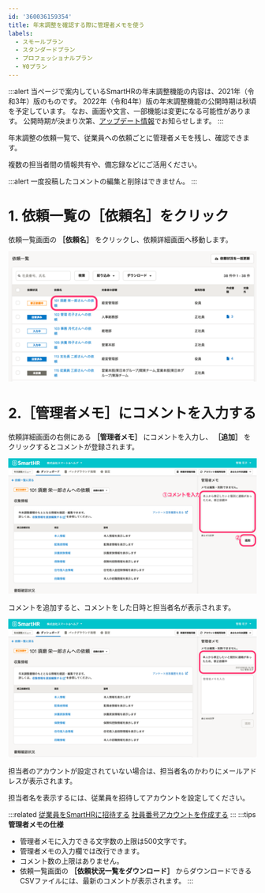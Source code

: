 ```yaml
---
id: '360036159354'
title: 年末調整を確認する際に管理者メモを使う
labels:
  - スモールプラン
  - スタンダードプラン
  - プロフェッショナルプラン
  - ¥0プラン
---
```

:::alert
当ページで案内しているSmartHRの年末調整機能の内容は、2021年（令和3年）版のものです。
2022年（令和4年）版の年末調整機能の公開時期は秋頃を予定しています。
なお、画面や文言、一部機能は変更になる可能性があります。
公開時期が決まり次第、[アップデート情報](https://smarthr.jp/update)でお知らせします。
:::

年末調整の依頼一覧で、従業員への依頼ごとに管理者メモを残し、確認できます。

複数の担当者間の情報共有や、備忘録などにご活用ください。

:::alert
一度投稿したコメントの編集と削除はできません。
:::

# 1\. 依頼一覧の［依頼名］をクリック

依頼一覧画面の **［依頼名］** をクリックし、依頼詳細画面へ移動します。

![](./00________SmartHR____________.png)

# 2.［管理者メモ］にコメントを入力する

依頼詳細画面の右側にある **［管理者メモ］** にコメントを入力し、 **［追加］** をクリックするとコメントが登録されます。

![](./01________SmartHR____________.png)

コメントを追加すると、コメントをした日時と担当者名が表示されます。

![](./02________SmartHR____________.png)

担当者のアカウントが設定されていない場合は、担当者名のかわりにメールアドレスが表示されます。

担当者名を表示するには、従業員を招待してアカウントを設定してください。

:::related
[従業員をSmartHRに招待する](https://knowledge.smarthr.jp/hc/ja/articles/360026264133)
[社員番号アカウントを作成する](https://knowledge.smarthr.jp/hc/ja/articles/360026263373)
:::
:::tips
**管理者メモの仕様**
- 管理者メモに入力できる文字数の上限は500文字です。
- 管理者メモの入力欄では改行できます。
- コメント数の上限はありません。
- 依頼一覧画面の **［依頼状況一覧をダウンロード］** からダウンロードできるCSVファイルには、最新のコメントが表示されます。
:::
